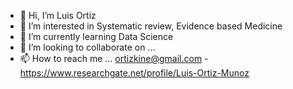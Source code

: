 - 👋 Hi, I’m Luis Ortiz
- 👀 I’m interested in Systematic review, Evidence based Medicine
- 🌱 I’m currently learning Data Science
- 💞️ I’m looking to collaborate on ...
- 📫 How to reach me ... ortizkine@gmail.com - <https://www.researchgate.net/profile/Luis-Ortiz-Munoz> 

<!---
ortizkine/ortizkine is a ✨ special ✨ repository because its `README.md` (this file) appears on your GitHub profile.
You can click the Preview link to take a look at your changes.
--->
